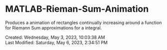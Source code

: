 # MATLAB-Rieman-Sum-Animation
Produces a animation of rectangles continually increasing around a function for Riemann Sum approximations for a integral.

Created: Wednesday, May 3, 2023, 10:03:38 AM\
Last Modified: Saturday, May 6, 2023, 2:34:51 PM
